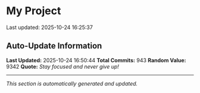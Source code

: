 # My Project


Last updated: 2025-10-24 16:25:37






















































































































































































































































































































































































































































































































































































































































































































































































































































































































































































































































































































































































































































































































































































## Auto-Update Information

**Last Updated:** 2025-10-24 16:50:44
**Total Commits:** 943
**Random Value:** 9342
**Quote:** _Stay focused and never give up!_

---
_This section is automatically generated and updated._